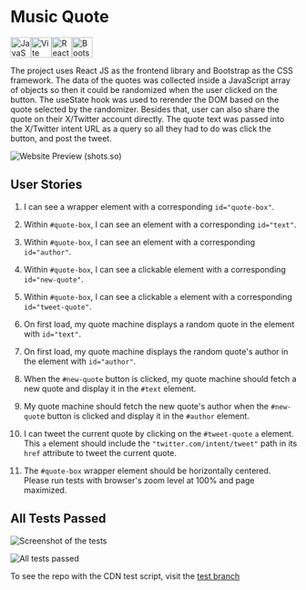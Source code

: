 # Music Quote

<p align="left">
<a href="https://developer.mozilla.org/en-US/docs/Web/JavaScript" target="_blank" rel="noreferrer"><img src="https://raw.githubusercontent.com/danielcranney/readme-generator/main/public/icons/skills/javascript-colored.svg" width="36" height="36" alt="JavaScript" /></a><a href="https://vitejs.dev/" target="_blank" rel="noreferrer"><img src="https://raw.githubusercontent.com/danielcranney/readme-generator/main/public/icons/skills/vite-colored.svg" width="36" height="36" alt="Vite" /></a><a href="https://reactjs.org/" target="_blank" rel="noreferrer"><img src="https://raw.githubusercontent.com/danielcranney/readme-generator/main/public/icons/skills/react-colored.svg" width="36" height="36" alt="React" /></a><a href="https://getbootstrap.com/" target="_blank" rel="noreferrer"><img src="https://raw.githubusercontent.com/danielcranney/readme-generator/main/public/icons/skills/bootstrap-colored.svg" width="36" height="36" alt="Bootstrap" /></a>
</p>

The project uses React JS as the frontend library and Bootstrap as the CSS framework. The data of the quotes was collected inside a JavaScript array of objects so then it could be randomized when the user clicked on the button. The useState hook was used to rerender the DOM based on the quote selected by the randomizer. Besides that, user can also share the quote on their X/Twitter account directly. The quote text was passed into the X/Twitter intent URL as a query so all they had to do was click the button, and post the tweet.

![Website Preview (shots.so)](https://github.com/faizbyp/music-quote/assets/65883882/424bb658-4316-4790-a933-4f4c125ac595)

## User Stories

1. I can see a wrapper element with a corresponding `id="quote-box"`.

2. Within `#quote-box`, I can see an element with a corresponding `id="text"`.

3. Within `#quote-box`, I can see an element with a corresponding `id="author"`.

4. Within `#quote-box`, I can see a clickable element with a corresponding `id="new-quote"`.

5. Within `#quote-box`, I can see a clickable `a` element with a corresponding `id="tweet-quote"`.

6. On first load, my quote machine displays a random quote in the element with `id="text"`.

7. On first load, my quote machine displays the random quote's author in the element with `id="author"`.

8. When the `#new-quote` button is clicked, my quote machine should fetch a new quote and display it in the `#text` element.

9. My quote machine should fetch the new quote's author when the `#new-quot`e button is clicked and display it in the `#author` element.

10. I can tweet the current quote by clicking on the `#tweet-quote` `a` element. This `a` element should include the `"twitter.com/intent/tweet"` path in its `href` attribute to tweet the current quote.

11. The `#quote-box` wrapper element should be horizontally centered. Please run tests with browser's zoom level at 100% and page maximized.

## All Tests Passed

![Screenshot of the tests](https://github.com/faizbyp/music-quote/assets/65883882/74740062-1a51-4298-ac3d-146a6da73ce1)

![All tests passed](https://github.com/faizbyp/music-quote/assets/65883882/e87efce8-8175-4261-8275-cceded935650)

To see the repo with the CDN test script, visit the [test branch](https://github.com/faizbyp/music-quote/tree/test)
